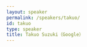 ```yaml
---
layout: speaker
permalink: /speakers/takuo/
id: takuo
type: speaker
title: Takuo Suzuki（Google）
---
```

